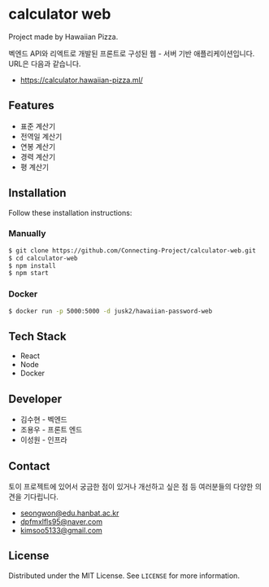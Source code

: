 # calculator web

Project made by Hawaiian Pizza. 

벡엔드 API와 리엑트로 개발된 프론트로 구성된 웹 - 서버 기반 애플리케이션입니다. URL은 다음과 같습니다. 

* https://calculator.hawaiian-pizza.ml/



## Features

- 표준 계산기
- 전역일 계산기
- 연봉 계산기
- 경력 계산기
- 평 계산기



## Installation

Follow these installation instructions:

### Manually

```bash
$ git clone https://github.com/Connecting-Project/calculator-web.git
$ cd calculator-web
$ npm install 
$ npm start
```

### Docker 

```bash
$ docker run -p 5000:5000 -d jusk2/hawaiian-password-web
```



## Tech Stack

* React
* Node
* Docker



## Developer

- 김수현 - 벡엔드
- 조용우 - 프론트 엔드
- 이성원 - 인프라



## Contact

토이 프로젝트에 있어서 궁금한 점이 있거나 개선하고 싶은 점 등 여러분들의 다양한 의견을 기다립니다.

- [seongwon@edu.hanbat.ac.kr](mailto:seongwon@edu.hanbat.ac.kr)
- [dpfmxlfls95@naver.com](mailto:dpfmxlfls95@naver.com)
- kimsoo5133@gmail.com



## License

Distributed under the MIT License. See `LICENSE` for more information.



